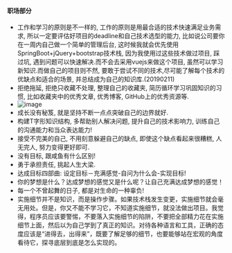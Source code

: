 #### 职场部分

* 工作和学习的原则是不一样的, 工作的原则是用最合适的技术快速满足业务需求, 所以一定要评估好项目的deadline和自己技术选型的能力, 比如说公司要你在一周内自己做一个简单的管理后台, 这时候我就会优先使用SpringBoot+jQuery+bootstrap技术栈, 因为我使用过这些技术做过项目, 踩过坑, 遇到问题可以快速解决.而不会去采用vuejs来做这个项目, 虽然可以学习新知识.而做自己的项目则不然, 要敢于尝试不同的技术,尽可能了解每个技术的优缺点和适合的场景, 并总结成为自己的知识库.(20190211)
* 拒绝拖延, 拒绝只收藏不处理, 整理自己的收藏夹, 简历循环学习巩固知识的习惯, 比如收藏夹中的优秀文章, 优秀博客, GitHub上的优秀资源等.
* ![image](https://user-images.githubusercontent.com/7486508/52550700-26ff4d00-2e14-11e9-97e9-4ae55e24f136.png)
* 成长没有秘笈, 就是坚持不断一点点突破自己的边界就好.
* 构建T字形知识结构, 多帮助别人解决问题, 提升自己的技术影响力, 训练自己的沟通能力和当众表达能力!
* 接受不完美的自己, 不用刻意躲避自己的缺点, 即使这个缺点看起来很糟糕, 人无完人, 努力变得更好即可.
* 没有目标, 跟咸鱼有什么区别!
* 勇于承担责任, 挑起人生大梁.
* 达成目标四部曲: 设定目标－充满感觉-自问为什么会-实现目标!
* 你的梦想是什么？达成梦想的感觉又是什么呢？让自己充满达成梦想的感觉！
* 每一个不曾起舞的日子, 都是对生命的一种辜负!
* 实施细节并不是知识，而是操作步骤。如果技术栈发生变更，实施细节就会毫无用处。但是，你又不能不学习它，不知道实施细节，就没法做出项目。我觉得，程序员应该要警惕，不要落入实施细节的陷阱，不要把全部精力花在实施细节上面，然后以为自己学到了真正的知识。对待各种语言和工具，正确的态度应该是“进得去，出得来”，既要了解足够的细节，也要能够站在宏观的角度看待它，探寻底层到底是怎么实现的。